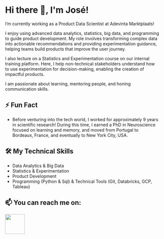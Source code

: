 # Hi there 👋, I'm José!


I’m currently working as a Product Data Scientist at Adevinta Marktplaats!

I enjoy using advanced data analytics, statistics, big data, and programming to guide product development. My role involves transforming complex data into actionable recommendations and providing experimentation guidance, helping teams build products that improve the user journey.

I also lecture on a Statistics and Experimentation course on our internal training platform. Here, I help non-technical stakeholders understand how to use experimentation for decision-making, enabling the creation of impactful products.

I am passionate about learning, mentoring people, and honing communication skills.

## ⚡ Fun Fact
- Before venturing into the tech world, I worked for approximately 9 years in scientific research! During this time, I earned a PhD in Neuroscience focused on learning and memory, and moved from Portugal to Bordeaux, France, and eventually to New York City, USA.

## 🛠️ My Technical Skills
- Data Analytics & Big Data
- Statistics & Experimentation
- Product Development
- Programming (Python & Sql) & Technical Tools (Git, Databricks, GCP, Tableau)

<!--
## My GitHub Stats
![Your GitHub Stats](https://github-readme-stats.vercel.app/api?username=joseferncruz&show_icons=true)
--> 

## 📫 You can reach me on:
<a href="https://www.linkedin.com/in/josecruz-phd/"><img src="https://cdn-icons-png.flaticon.com/512/174/174857.png" width="64" height="64" /></a>


<!--
**joseferncruz/joseferncruz** is a ✨ _special_ ✨ repository because its `README.md` (this file) appears on your GitHub profile.

Here are some ideas to get you started:

- 🔭 I’m currently working on ...
- 🌱 I’m currently learning ...
- 👯 I’m looking to collaborate on ...
- 🤔 I’m looking for help with ...
- 💬 Ask me about ...
- 📫 How to reach me: ...
- 😄 Pronouns: ...
- ⚡ Fun fact: ...
-->
